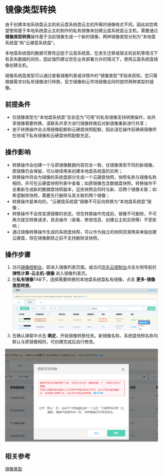 # 镜像类型转换
由于创建本地系统盘云主机和云盘系统盘云主机所需的镜像格式不同，因此如您希望使用基于本地系统盘云主机制作的私有镜像来创建云盘系统盘云主机，需要通过**镜像类型转换**操作基于当前镜像生成一个新的镜像，两种镜像类型分别为“本地盘系统盘”和”云硬盘系统盘“。

本地盘系统盘的数据可靠性远低于云盘系统盘，在发生迁移或宿主机宕机等情况下有丢失数据的风险，因此强烈建议您在业务部署允许的情况下，使用云盘系统盘镜像创建主机。

镜像系统盘类型可以通过查看镜像列表或详情中的“镜像类型”字段来获知，您只需根据需求对私有镜像进行转换，官方镜像和云市场镜像会同时提供两种类型的镜像。

## 前提条件

* 仅镜像类型为“本地盘系统盘”且状态为“可用”的私有镜像支持转换操作，如共享镜像需要转换，请联系共享方进行镜像转换后对新镜像重新进行共享；
* 由于转换操作会占用镜像配额和云硬盘快照配额，因此请在操作前确保镜像所在地域下私有镜像和云硬盘快照配额充足。

## 操作影响
* 转换操作会创建一个与原镜像数据内容完全一致，仅镜像类型不同的新镜像，原镜像仍会保留，可以继续用来创建本地盘系统盘的实例；
* 转换操作将会为镜像的系统盘部分生成一个云硬盘快照，快照名称与镜像名称相同，并可在云硬盘快照列表中查看；如原镜像包含数据盘快照，转换操作不会重新生成新的数据盘快照副本，这些快照会同时与新、旧两个镜像关联；如希望删除快照，需要先行删除与其关联的两个镜像；
* 转换操作是单向的，“云硬盘系统盘”镜像不可反向转换为“本地盘系统盘”镜像；
* 转换操作不会改变源镜像的状态，但在转换操作完成前，镜像不可删除，不可再次提交转换请求，其余操作（查看、修改信息、创建云主机实例等）不受影响；
* 通过镜像转换操作生成的系统盘快照，可以作为独立的快照资源用来单独创建云硬盘，但在镜像删除之前不支持删除该快照。

## 操作步骤
1. 访问[镜像控制台][1]，即进入镜像列表页面。或访问[京东云控制台][2]点击左侧导航栏 **弹性计算-云主机-镜像** 进入镜像列表页。
2. 在**私有镜像**TAB下，选择需要转换的本地盘系统盘私有镜像，点击 **更多-镜像类型转换**。<br>
![](../../../../../image/vm/Operation-Guide-Image-Convert1.png)
3. 在确认弹窗中点击 **确定**，开始镜像转换任务。新镜像名称、系统盘快照名称均默认与原镜像相同，可创建完成后自行修改。
<div align="center">
<img src="../../../../../image/vm/Operation-Guide-Image-convert2.png" width="700">
</div>

## 相关参考

[镜像类型](https://docs.jdcloud.com/virtual-machines/image-type)

  [1]: https://cns-console.jdcloud.com/host/image/list
  [2]: https://console.jdcloud.com/
 

